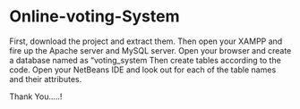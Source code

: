 # Online-voting-System

First, download the project and extract them.
Then open your XAMPP and fire up the Apache server and MySQL server.
Open your browser and create a database named as “voting_system
Then create tables according to the code.
Open your NetBeans IDE and look out for each of the table names and their attributes.

Thank You.....!
